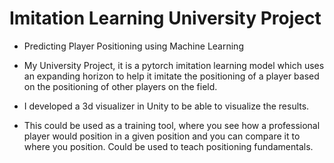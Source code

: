 # Imitation Learning University Project

- Predicting Player Positioning using Machine Learning

- My University Project, it is a pytorch imitation learning model which uses an expanding horizon to help it imitate the positioning of a player based on the positioning of other players on the field.

- I developed a 3d visualizer in Unity to be able to visualize the results.

- This could be used as a training tool, where you see how a professional player would position in a given position and you can compare it to where you position. Could be used to teach positioning fundamentals.
